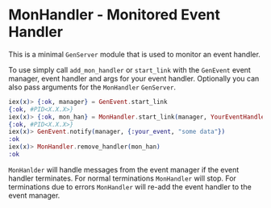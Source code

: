 MonHandler - Monitored Event Handler
==========

This is a minimal `GenServer` module that is used to monitor an event handler.

To use simply call `add_mon_handler` or `start_link` with the `GenEvent` event manager, event handler and args for your event handler. Optionally you can also pass arguments for the `MonHandler` `GenServer`.

```elixir
iex(x)> {:ok, manager} = GenEvent.start_link
{:ok, #PID<X.X.X>}
iex(x)> {:ok, mon_han} = MonHandler.start_link(manager, YourEventHandler, event_handler_args, gen_server_args)
{:ok, #PID<X.X.X>}
iex(x)> GenEvent.notify(manager, {:your_event, "some data"})
:ok
iex(x)> MonHandler.remove_handler(mon_han)
:ok  
```

`MonHanlder` will handle messages from the event manager if the event handler terminates. For normal terminations `MonHandler` will stop. For terminations due to errors `MonHandler` will re-add the event handler to the event manager.
